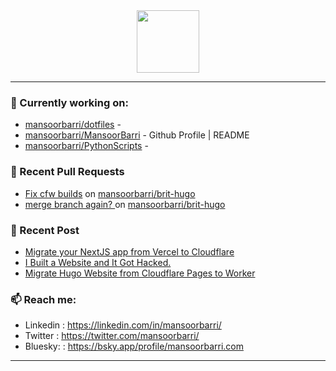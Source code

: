 <div align=center>
  
<img width="100" src="https://mansoorbarri.com/img/logo/logo.svg">
</div>

---

### 👷 Currently working on: 

- [mansoorbarri/dotfiles](https://github.com/mansoorbarri/dotfiles) - 
- [mansoorbarri/MansoorBarri](https://github.com/mansoorbarri/MansoorBarri) - Github Profile | README
- [mansoorbarri/PythonScripts](https://github.com/mansoorbarri/PythonScripts) - 

### 🔨 Recent Pull Requests

- [Fix cfw builds](https://github.com/mansoorbarri/brit-hugo/pull/5) on [mansoorbarri/brit-hugo](https://github.com/mansoorbarri/brit-hugo)
- [merge branch again? ](https://github.com/mansoorbarri/brit-hugo/pull/4) on [mansoorbarri/brit-hugo](https://github.com/mansoorbarri/brit-hugo)

### 📰 Recent Post

- [Migrate your NextJS app from Vercel to Cloudflare](https://mansoorbarri.com/migrating-from-vercel/)
- [I Built a Website and It Got Hacked.](https://mansoorbarri.com/i-got-hacked/)
- [Migrate Hugo Website from Cloudflare Pages to Worker](https://mansoorbarri.com/pages-to-workers-cf/)

### 📫 Reach me:
- Linkedin  : <https://linkedin.com/in/mansoorbarri/>
- Twitter   : <https://twitter.com/mansoorbarri/>
- Bluesky:  : <https://bsky.app/profile/mansoorbarri.com>
---
